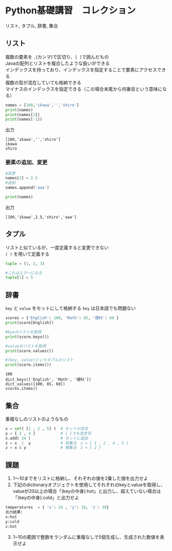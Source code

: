 # Python基礎講習　コレクション
リスト, タプル, 辞書, 集合

## リスト
複数の要素を `,`(カンマ)で区切り、` [ ] `で囲んだもの  
Javaの配列とリストを複合したような扱いができる  
インデックスを持っており、インデックスを指定することで要素にアクセスできる  
複数の型が混在していても格納できる  
マイナスのインデックスを指定できる（この場合末尾から何番目という意味になる）
```python
names = [100,'ikawa','','shiro']
print(names)
print(names[1])
print(names[-1])
```
出力
```
[100,'ikawa','','shiro']
ikawa
shiro
```
### 要素の追加、変更
```python
#変更
names[2] = 2.5
#追加
names.append('aaa')

print(names)
```
出力
```
[100,'ikawa',2.5,'shiro','aaa']
```


## タプル
リストと似ているが、一度定義すると変更できない  
` ( ) ` を用いて定義する
```python
tuple = (1, 2, 3)

#これはエラーになる
tuple[1] = 5
```

## 辞書
` key ` と ` value ` をセットにして格納する
` key ` は日本語でも問題ない
```python
scores = {'English': 100, 'Math': 85, '理科': 60 }
print(score[English])

#kyeのリストを取得
print(score.keys())

#valueのリストを取得
print(score.values())

#(key, value)というタプルのリスト
print(score.items())
```

```
100
dict_keys(['English', 'Math', '理科'])
dict_values([100, 85, 60])
scores.items()
```


## 集合
重複なしのリストのようなもの
```python
x = set( [1 , 2 , 5] )	# セットの宣言
y = { 2 , 4 }			# { }でも宣言可
x.add( 24 )			    # セットに追加
z = x  |  y 			# 和集合　z = { 1 , 2 , 4 , 5 }
z = x & y			    # 積集合　z = { 2 }
```


## 課題
1. 1〜10までをリストに格納し、それぞれの値を2乗した値を出力せよ
2. 下記のdictionaryオブジェクトを使用してそれぞれのkeyとvalueを取得し、valueが20以上の場合「(keyの中身):hot」と出力し、超えていない場合は「(keyの中身):cold」と出力せよ
```python
temperatures  = { 'x': 24 , 'y': 18, 'z': 30}
出力結果:
x:hot
y:cold
z:hot
```
3. 1~10の範囲で整数をランダムに重複なしで5個生成し、生成された数値を表示せよ
 